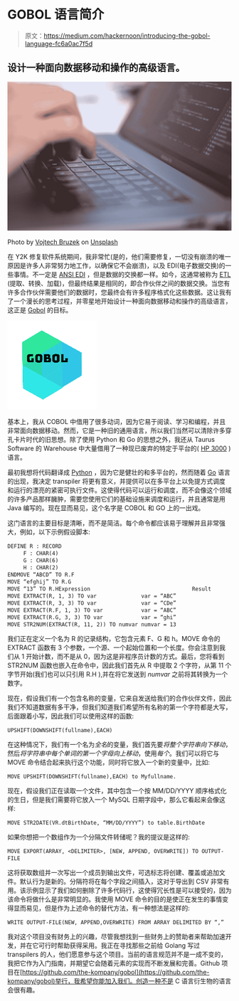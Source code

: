 # GOBOL 语言简介

> 原文：<https://medium.com/hackernoon/introducing-the-gobol-language-fc6a0ac7f5d>

## 设计一种面向数据移动和操作的高级语言。

![](img/d550fef7c27b9ba3610883d24cc34ec0.png)

Photo by [Vojtech Bruzek](https://unsplash.com/@vojtechbruzek?utm_source=medium&utm_medium=referral) on [Unsplash](https://unsplash.com?utm_source=medium&utm_medium=referral)

在 Y2K 修复软件系统期间，我非常忙(是的，他们需要修复，一切没有崩溃的唯一原因是许多人非常努力地工作，以确保它不会崩溃)，以及 EDI(电子数据交换)的一些事情。不一定是 [ANSI EDI](https://www.edibasics.com/edi-resources/document-standards/ansi/) ，但是数据的交换都一样。如今，这通常被称为 [ETL](https://en.wikipedia.org/wiki/Extract,_transform,_load) (提取、转换、加载)，但最终结果是相同的，即合作伙伴之间的数据交换。当您有许多合作伙伴需要他们的数据时，您最终会有许多程序格式化这些数据。这让我有了一个漫长的思考过程，并零星地开始设计一种面向数据移动和操作的高级语言，这正是 [Gobol](https://github.com/the-kompany/gobol) 的目标。

![](img/6df8b96b73d2db0d4e9db7a536d52549.png)

基本上，我从 COBOL 中借用了很多动词，因为它易于阅读、学习和编程，并且非常面向数据移动。然而，它是一种旧的通用语言，所以我们当然可以清除许多穿孔卡片时代的旧思想。除了使用 Python 和 Go 的思想之外，我还从 Taurus Software 的 Warehouse 中大量借用了一种现已废弃的特定于平台的( [HP 3000](https://en.wikipedia.org/wiki/HP_3000) )语言。

最初我想将代码翻译成 [Python](https://www.python.org/) ，因为它是健壮的和多平台的，然而随着 [Go](https://golang.org/) 语言的出现，我决定 transpiler 将更有意义，并提供可以在多平台上以免提方式调度和运行的漂亮的紧密可执行文件。这使得代码可以运行和调度，而不会像这个领域的许多产品那样臃肿，需要您使用它们的基础设施来调度和运行，并且通常是用 Java 编写的。现在显而易见，这个名字是 COBOL 和 GO 上的一出戏。

这门语言的主要目标是清晰，而不是简洁。每个命令都应该易于理解并且非常强大，例如，以下示例假设脚本:

```
DEFINE R : RECORD
     F : CHAR(4)
     G : CHAR(6)
     H : CHAR(2)
ENDMOVE “ABCD” TO R.F
MOVE “efghij” TO R.G
MOVE “13” TO R.HExpression                                Result
MOVE EXTRACT(R, 1, 3) TO var              var = “ABC”
MOVE EXTRACT(R, 3, 3) TO var              var = “CDe”
MOVE EXTRACT(R.F, 1, 3) TO var            var = “ABC”
MOVE EXTRACT(R.G, 3, 3) TO var            var = “ghi”
MOVE STR2NUM(EXTRACT(R, 11, 2)) TO numvar numvar = 13
```

我们正在定义一个名为 R 的记录结构，它包含元素 F、G 和 h。MOVE 命令的 EXTRACT 函数有 3 个参数，一个源、一个起始位置和一个长度。你会注意到我们从 1 开始计数，而不是从 0，因为这是非程序员计数的方式。最后，您将看到 STR2NUM 函数也嵌入在命令中，因此我们首先从 R 中提取 2 个字符，从第 11 个字节开始(我们也可以只引用 R.H ),并在将它发送到 *numvar* 之前将其转换为一个数字。

现在，假设我们有一个包含名称的变量，它来自发送给我们的合作伙伴文件，因此我们不知道数据有多干净，但我们知道我们希望所有名称的第一个字符都是大写，后面跟着小写，因此我们可以使用这样的函数:

```
UPSHIFT(DOWNSHIFT(fullname),EACH)
```

在这种情况下，我们有一个名为*全名*的变量，我们首先要*将整个字符串向下移动*，然后*将字符串中每个单词的第一个字母向上移动*，使用*每个*。我们可以将它与 MOVE 命令结合起来执行这个功能，同时将它放入一个新的变量中，比如:

```
MOVE UPSHIFT(DOWNSHIFT(fullname),EACH) to Myfullname.
```

现在，假设我们正在读取一个文件，其中包含一个按 MM/DD/YYYY 顺序格式化的生日，但是我们需要将它放入一个 MySQL 日期字段中，那么它看起来会像这样:

```
MOVE STR2DATE(VR.dtBirthDate, “MM/DD/YYYY”) to table.BirthDate
```

如果你想把一个数组作为一个分隔文件转储呢？我的提议是这样的:

```
MOVE EXPORT(ARRAY, <DELIMITER>, [NEW, APPEND, OVERWRITE]) TO OUTPUT-FILE
```

这将获取数组并一次写出一个成员到输出文件，可选标志将创建、覆盖或追加文件。默认行为是新的。分隔符将在每个字段之间插入，这对于导出到 CSV 非常有用。该示例显示了我们如何删除了许多代码行，这使得冗长性是可以接受的，因为该命令将做什么是非常明显的。我使用 MOVE 命令的目的是使正在发生的事情变得显而易见，但是作为上述命令的替代方法，有一种想法是这样的:

```
WRITE OUTPUT-FILE(NEW, APPEND,OVERWRITE) FROM ARRAY DELIMITED BY “,”
```

我对这个项目没有财务上的兴趣，尽管我想找到一些财务上的赞助者来帮助加速开发，并在它可行时帮助获得采用。我正在寻找那些之前给 Golang 写过 transpilers 的人，他们愿意参与这个项目。当前的语言规范并不是一成不变的，我把它作为入门指南，并期望它会随着元素的实现而不断发展和完善。Github 项目在[https://github.com/the-kompany/gobol](https://github.com/the-kompany/gobol)举行，我希望你能加入我们。创造一种不是 C 语言衍生物的语言会很有趣。